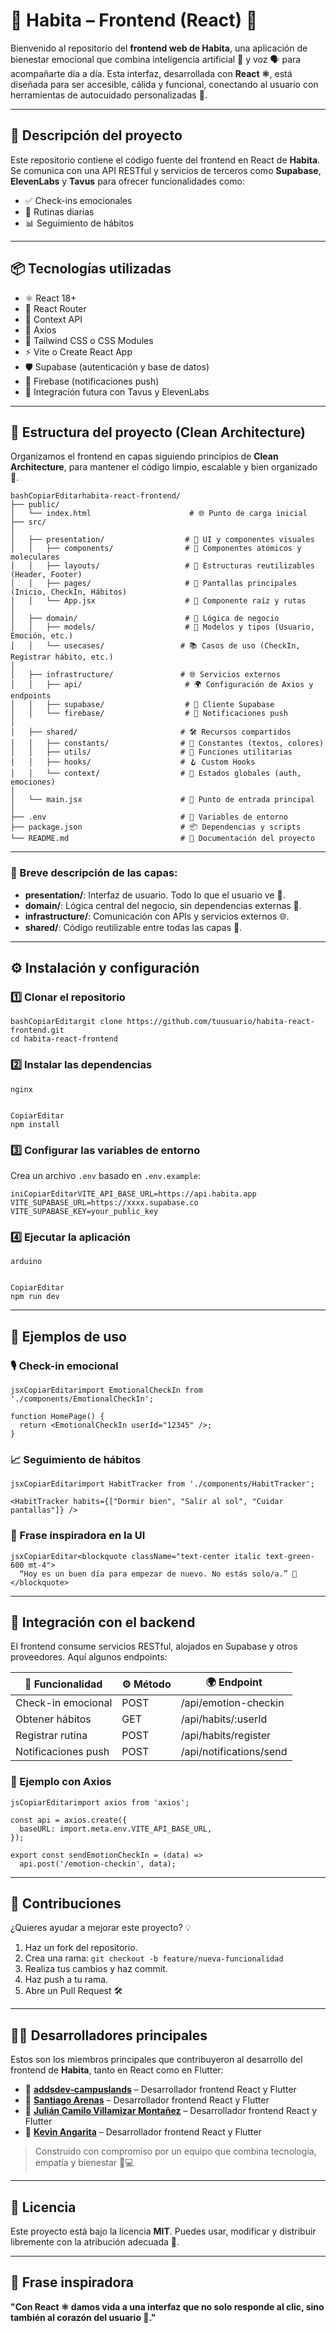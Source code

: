 # 🌿 Habita – Frontend (React) 🌿

Bienvenido al repositorio del **frontend web de Habita**, una aplicación de bienestar emocional que combina inteligencia artificial 🤖 y voz 🗣️ para acompañarte día a día. Esta interfaz, desarrollada con **React ⚛️**, está diseñada para ser accesible, cálida y funcional, conectando al usuario con herramientas de autocuidado personalizadas 🌱.

------

## 🚀 Descripción del proyecto

Este repositorio contiene el código fuente del frontend en React de **Habita**. Se comunica con una API RESTful y servicios de terceros como **Supabase**, **ElevenLabs** y **Tavus** para ofrecer funcionalidades como:

- ✅ Check-ins emocionales
- 🧘 Rutinas diarias
- 📊 Seguimiento de hábitos

------

## 📦 Tecnologías utilizadas

- ⚛️ React 18+
- 🧭 React Router
- 🧠 Context API
- 🔗 Axios
- 🎨 Tailwind CSS o CSS Modules
- ⚡ Vite o Create React App
- 🛡️ Supabase (autenticación y base de datos)
- 🔔 Firebase (notificaciones push)
- 🧬 Integración futura con Tavus y ElevenLabs

------

## 📁 Estructura del proyecto (Clean Architecture)

Organizamos el frontend en capas siguiendo principios de **Clean Architecture**, para mantener el código limpio, escalable y bien organizado 🧼.

```
bashCopiarEditarhabita-react-frontend/
├── public/
│   └── index.html                      # 🌐 Punto de carga inicial
├── src/
│
│   ├── presentation/                  # 🎨 UI y componentes visuales
│   │   ├── components/                # 🧩 Componentes atómicos y moleculares
│   │   ├── layouts/                   # 🧱 Estructuras reutilizables (Header, Footer)
│   │   ├── pages/                     # 📄 Pantallas principales (Inicio, CheckIn, Hábitos)
│   │   └── App.jsx                    # 🧠 Componente raíz y rutas
│
│   ├── domain/                        # 🧠 Lógica de negocio
│   │   ├── models/                    # 🧬 Modelos y tipos (Usuario, Emoción, etc.)
│   │   └── usecases/                 # 📚 Casos de uso (CheckIn, Registrar hábito, etc.)
│
│   ├── infrastructure/               # 🌐 Servicios externos
│   │   ├── api/                       # 🌍 Configuración de Axios y endpoints
│   │   ├── supabase/                  # 🔐 Cliente Supabase
│   │   └── firebase/                  # 🔔 Notificaciones push
│
│   ├── shared/                       # 🛠️ Recursos compartidos
│   │   ├── constants/                # 🧾 Constantes (textos, colores)
│   │   ├── utils/                    # 🧮 Funciones utilitarias
│   │   ├── hooks/                    # 🪝 Custom Hooks
│   │   └── context/                  # 🧠 Estados globales (auth, emociones)
│
│   └── main.jsx                      # 🚪 Punto de entrada principal
│
├── .env                              # 🔐 Variables de entorno
├── package.json                      # 📦 Dependencias y scripts
└── README.md                         # 📘 Documentación del proyecto
```

------

### 🧠 Breve descripción de las capas:

- **presentation/**: Interfaz de usuario. Todo lo que el usuario ve 👀.
- **domain/**: Lógica central del negocio, sin dependencias externas 🧠.
- **infrastructure/**: Comunicación con APIs y servicios externos 🌐.
- **shared/**: Código reutilizable entre todas las capas 🔁.

------

## ⚙️ Instalación y configuración

### 1️⃣ Clonar el repositorio

```
bashCopiarEditargit clone https://github.com/tuusuario/habita-react-frontend.git
cd habita-react-frontend
```

### 2️⃣ Instalar las dependencias

```
nginx


CopiarEditar
npm install
```

### 3️⃣ Configurar las variables de entorno

Crea un archivo `.env` basado en `.env.example`:

```
iniCopiarEditarVITE_API_BASE_URL=https://api.habita.app
VITE_SUPABASE_URL=https://xxxx.supabase.co
VITE_SUPABASE_KEY=your_public_key
```

### 4️⃣ Ejecutar la aplicación

```
arduino


CopiarEditar
npm run dev
```

------

## 🧪 Ejemplos de uso

### 🎙️ Check-in emocional

```
jsxCopiarEditarimport EmotionalCheckIn from './components/EmotionalCheckIn';

function HomePage() {
  return <EmotionalCheckIn userId="12345" />;
}
```

### 📈 Seguimiento de hábitos

```
jsxCopiarEditarimport HabitTracker from './components/HabitTracker';

<HabitTracker habits={["Dormir bien", "Salir al sol", "Cuidar pantallas"]} />
```

### 💬 Frase inspiradora en la UI

```
jsxCopiarEditar<blockquote className="text-center italic text-green-600 mt-4">
  “Hoy es un buen día para empezar de nuevo. No estás solo/a.” 🌱
</blockquote>
```

------

## 🔌 Integración con el backend

El frontend consume servicios RESTful, alojados en Supabase y otros proveedores. Aquí algunos endpoints:

| 🧠 Funcionalidad     | ⚙️ Método | 🌍 Endpoint              |
| ------------------- | -------- | ----------------------- |
| Check-in emocional  | POST     | /api/emotion-checkin    |
| Obtener hábitos     | GET      | /api/habits/:userId     |
| Registrar rutina    | POST     | /api/habits/register    |
| Notificaciones push | POST     | /api/notifications/send |



### 🔧 Ejemplo con Axios

```
jsCopiarEditarimport axios from 'axios';

const api = axios.create({
  baseURL: import.meta.env.VITE_API_BASE_URL,
});

export const sendEmotionCheckIn = (data) =>
  api.post('/emotion-checkin', data);
```

------

## 🤝 Contribuciones

¿Quieres ayudar a mejorar este proyecto? 💡

1. Haz un fork del repositorio.
2. Crea una rama: `git checkout -b feature/nueva-funcionalidad`
3. Realiza tus cambios y haz commit.
4. Haz push a tu rama.
5. Abre un Pull Request 🛠️

------

## 👨‍💻 Desarrolladores principales

Estos son los miembros principales que contribuyeron al desarrollo del frontend de **Habita**, tanto en React como en Flutter:

- 🚀 [**addsdev-campuslands**](https://github.com/addsdev-campuslands) – Desarrollador frontend React y Flutter
- 🎩 [**Santiago Arenas**](https://github.com/Arenas07) – Desarrollador frontend React y Flutter
- 🧠 [**Julián Camilo Villamizar Montañez**](https://github.com/JulianCVM) – Desarrollador frontend React y Flutter
- 🧰 [**Kevin Angarita**](https://github.com/kevincito0987) – Desarrollador frontend React y Flutter

> Construido con compromiso por un equipo que combina tecnología, empatía y bienestar 🌱💻

------

## 📄 Licencia

Este proyecto está bajo la licencia **MIT**.
 Puedes usar, modificar y distribuir libremente con la atribución adecuada 📜.

------

## 🌟 Frase inspiradora

**"Con React ⚛️ damos vida a una interfaz que no solo responde al clic, sino también al corazón del usuario 💚."**